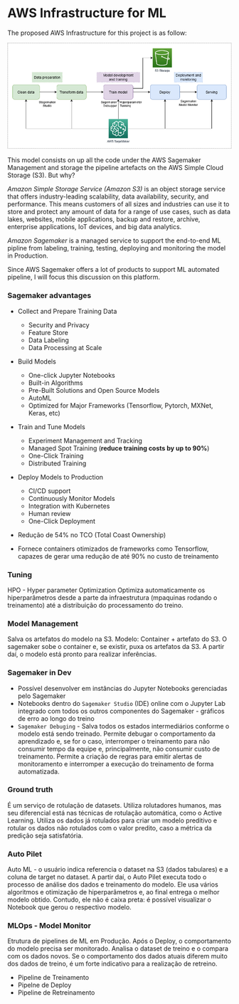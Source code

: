 # AWS Infrastructure for ML

The proposed AWS Infrastructure for this project is as follow:

<img src = "images/AWS Infra.png">

This model consists on up all the code under the AWS Sagemaker Management and storage the pipeline artefacts on the AWS Simple Cloud Storage (S3). But why? 

*Amazon Simple Storage Service (Amazon S3)* is an object storage service that offers industry-leading scalability, data availability, security, and performance. This means customers of all sizes and industries can use it to store and protect any amount of data for a range of use cases, such as data lakes, websites, mobile applications, backup and restore, archive, enterprise applications, IoT devices, and big data analytics.

*Amazon Sagemaker* is a managed service to support the end-to-end ML pipline from labeling, training, testing, deploying and monitoring the model in Production. 

Since AWS Sagemaker offers a lot of products to support ML automated pipeline, I will focus this discussion on this platform.

### Sagemaker advantages
 +  Collect and Prepare Training Data
    +  Security and Privacy 
    +  Feature Store 
    +  Data Labeling 
    +  Data Processing at Scale 
 +  Build Models
    +  One-click Jupyter Notebooks
    +  Built-in Algorithms
    +  Pre-Built Solutions and Open Source Models 
    +  AutoML 
    +  Optimized for Major Frameworks (Tensorflow, Pytorch, MXNet, Keras, etc)
+ Train and Tune Models
    + Experiment Management and Tracking
    + Managed Spot Training (**reduce training costs by up to 90%**)
    + One-Click Training 
    + Distributed Training 
+ Deploy Models to Production
    + CI/CD support
    + Continuously Monitor Models 
    + Integration with Kubernetes 
    + Human review 
    + One-Click Deployment 

 + Redução de 54% no TCO (Total Coast Ownership)
 + Fornece containers otimizados de frameworks como Tensorflow, capazes de gerar uma redução de até 90% no custo de treinamento
 
### Tuning
HPO - Hyper parameter Optimization
Optimiza automaticamente os hiperparâmetros desde a parte da infraestrutura (mpaquinas rodando o treinamento) até a  distribuição do processamento do treino.

### Model Management
Salva os artefatos do modelo na S3. Modelo: Container + artefato do S3. 
O sagemaker sobe o container e, se existir, puxa os artefatos da S3. A partir daí, o modelo está pronto para realizar inferências.

### Sagemaker in Dev
 + Possível desenvolver em instâncias do Jupyter Notebooks gerenciadas pelo Sagemaker
 + Notebooks dentro do ```Sagemaker Studio``` (IDE) online com o Jupyter Lab integrado com todos os outros componentes do Sagemaker - gráficos de erro ao longo do treino
 + ```Sagemaker Debuging``` - Salva todos os estados intermediários conforme o modelo está sendo treinado. Permite debugar o comportamento da aprendizado e, se for o caso, interromper o treinamento para não consumir tempo da equipe e, principalmente, não consumir custo de treinamento. Permite a criação de regras para emitir alertas de monitoramento e interromper a execução do treinamento de forma automatizada.
 
### Ground truth
É um serviço de rotulação de datasets. Utiliza rolutadores humanos, mas seu diferencial está nas técnicas de rotulação automática, como o Active Learning. Utiliza os dados já rotulados para criar um modelo preditivo e rotular os dados não rotulados com o valor predito, caso a métrica da predição seja satisfatória.

### Auto Pilet
Auto ML - o usuário indica referencia o dataset na S3 (dados tabulares) e a coluna de target no dataset. A partir daí, o Auto Pilet executa todo o processo de análise dos dados e treinamento do modelo. Ele usa vários algoritmos e otimização de hiperparâmetros e, ao final entrega o melhor modelo obtido. 
Contudo, ele não é caixa preta: é possível visualizar o Notebook que gerou o respectivo modelo.

### MLOps - Model Monitor
Etrutura de pipelines de ML em Produção.
Após o Deploy, o comportamento do modelo precisa ser monitorado. Analisa o dataset de treino e o compara com os dados novos. Se o comportamento dos dados atuais diferem muito dos dados de treino, é um forte indicativo para a realização de retreino.
 + Pipeline de Treinamento
 + Pipelne de Deploy
 + Pipeline de Retreinamento

